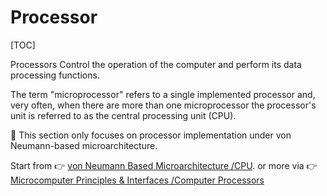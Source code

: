 # Processor

[TOC]


Processors Control the operation of the computer and perform its data processing functions. 

The term "microprocessor" refers to a single implemented processor and, very often, when there are more than one microprocessor the processor's unit is referred to as the central processing unit (CPU).

👀 This section only focuses on processor implementation under von Neumann-based microarchitecture.

Start from 👉 [von Neumann Based Microarchitecture /CPU](CPU/CPU.md).
or more via 👉 [Microcomputer Principles & Interfaces /Computer Processors](../../../Microcomputer%20Principles%20&%20Interfaces/Computer%20Microarchitectures/Computer%20Processors/Computer%20Processors.md)


